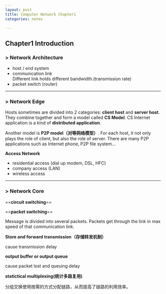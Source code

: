 ```yaml
---
layout: post
title: Computer Network Chapter1
categories: notes

---
```


## **Chapter1 Introduction**

### > Network Architecture

- host / end system
- communication link</br>Different link holds different bandwidth.(transmission rate)
- packet switch (router)

* * *

### > Network Edge
Hosts sometimes are divided into 2 categories: **client host** and **server host**. They combine together and form a model called **CS Model**. CS Internet application is a kind of **distributed application**.

Another model is **P2P model（对等网络模型）**. For each host, it not only plays the role of client, but also the role of server. There are many P2P applications such as Internet phone, P2P file system...

**Access Network**
- residential access (dial up modem, DSL, HFC)
- company access (LAN)
- wireless access

* * *

### > Network Core

==**circuit switching**==

==**packet switching**==

Message is divided into several packets. Packets get through the link in max speed of that communication link.

**Store and forward transmission（存储转发机制）**

cause transmission delay

**output buffer or output queue**

cause packet lost and queuing delay

**statictical multiplexing(统计多路复用)**

分组交换使用按需的方式分配链路，从而提高了链路的利用效率。
